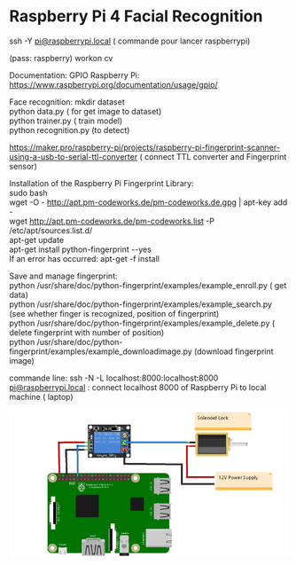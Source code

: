 # Raspberry Pi 4 Facial Recognition

ssh -Y pi@raspberrypi.local ( commande pour lancer raspberrypi)

(pass: raspberry)
workon cv

Documentation: GPIO Raspberry Pi: https://www.raspberrypi.org/documentation/usage/gpio/

Face recognition:
                  mkdir dataset <br />
                  python data.py ( for get image to dataset)<br />
                  python trainer.py ( train model)<br />
                  python recognition.py (to detect)<br />

https://maker.pro/raspberry-pi/projects/raspberry-pi-fingerprint-scanner-using-a-usb-to-serial-ttl-converter ( connect TTL converter and Fingerprint sensor)

Installation of the Raspberry Pi Fingerprint Library:<br />
sudo bash<br />
wget -O - http://apt.pm-codeworks.de/pm-codeworks.de.gpg | apt-key add - <br />
wget http://apt.pm-codeworks.de/pm-codeworks.list -P /etc/apt/sources.list.d/ <br />
apt-get update <br />
apt-get install python-fingerprint --yes<br />
If an error has occurred: apt-get -f install<br />

Save and manage fingerprint:<br />
python /usr/share/doc/python-fingerprint/examples/example_enroll.py ( get data)<br />
python /usr/share/doc/python-fingerprint/examples/example_search.py (see whether finger is recognized, position of fingerprint)<br />
python /usr/share/doc/python-fingerprint/examples/example_delete.py ( delete fingerprint with number of position)<br />
python /usr/share/doc/python-fingerprint/examples/example_downloadimage.py (download fingerprint image)<br />



commande line: ssh -N -L localhost:8000:localhost:8000 pi@raspberrypi.local : connect localhost 8000 of Raspberry Pi to local machine ( laptop)

![Screenshot](abc.png)
